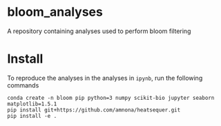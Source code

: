 # bloom_analyses

A repository containing analyses used to perform bloom filtering

# Install

To reproduce the analyses in the analyses in `ipynb`, run the following commands
```
conda create -n bloom pip python=3 numpy scikit-bio jupyter seaborn matplotlib=1.5.1
pip install git+https://github.com/amnona/heatsequer.git
pip install -e .
```